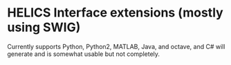 # HELICS Interface extensions (mostly using SWIG)

Currently supports Python, Python2, MATLAB, Java, and octave, and C# will generate and is somewhat usable but not completely.  
